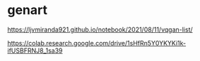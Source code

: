 # genart

https://ljvmiranda921.github.io/notebook/2021/08/11/vqgan-list/

https://colab.research.google.com/drive/1sHfRn5Y0YKYKi1k-ifUSBFRNJ8_1sa39

